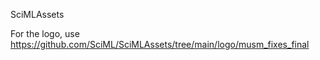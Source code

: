 SciMLAssets

For the logo, use https://github.com/SciML/SciMLAssets/tree/main/logo/musm_fixes_final
